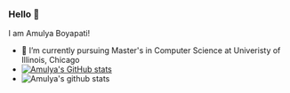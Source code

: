 ### Hello 👋
I am Amulya Boyapati!

- 🔭 I’m currently pursuing Master's in Computer Science at Univeristy of Illinois, Chicago
- [![Amulya's GitHub stats](https://github-readme-stats.vercel.app/api?username=amulya12)](https://github.com/amulya12/github-readme-stats)
- ![Amulya's github stats](https://github-readme-stats.vercel.app/api?username=amulya12)
<!--
**amulya12/amulya12** is a ✨ _special_ ✨ repository because its `README.md` (this file) appears on your GitHub profile.
Here are some ideas to get you started:
- 🔭 I’m currently working on ...
- 🌱 I’m currently learning ...
- 👯 I’m looking to collaborate on ...
- 🤔 I’m looking for help with ...
- 💬 Ask me about ...
- 📫 How to reach me: ...
- 😄 Pronouns: ...
- ⚡ Fun fact: ...
-->
